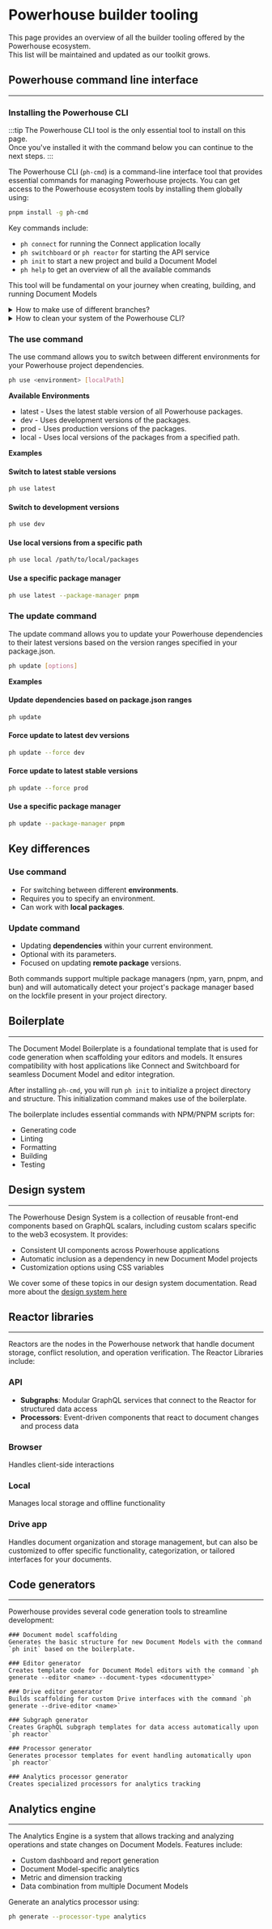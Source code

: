 # Powerhouse builder tooling

This page provides an overview of all the builder tooling offered by the Powerhouse ecosystem.  
This list will be maintained and updated as our toolkit grows.

## Powerhouse command line interface

---

### Installing the Powerhouse CLI

:::tip
The Powerhouse CLI tool is the only essential tool to install on this page.  
Once you've installed it with the command below you can continue to the next steps.
:::

The Powerhouse CLI (`ph-cmd`) is a command-line interface tool that provides essential commands for managing Powerhouse projects. You can get access to the Powerhouse ecosystem tools by installing them globally using:

```bash
pnpm install -g ph-cmd
```

Key commands include:

- `ph connect` for running the Connect application locally
- `ph switchboard` or `ph reactor` for starting the API service
- `ph init` to start a new project and build a Document Model
- `ph help` to get an overview of all the available commands

This tool will be fundamental on your journey when creating, building, and running Document Models

<details>
<summary> How to make use of different branches? </summary>

When installing or using the Powerhouse CLI commands you are able to make use of the dev & staging branches. These branches contain more experimental features then the latest stable release the PH CLI uses by default. They can be used to get access to a bugfix or features under development.

| Command                            | Description                                           |
| ---------------------------------- | ----------------------------------------------------- |
| **pnpm install -g ph-cmd**         | Install latest stable version                         |
| **pnpm install -g ph-cmd@dev**     | Install development version                           |
| **pnpm install -g ph-cmd@staging** | Install staging version                               |
| **ph init**                        | Use latest stable version of the boilerplate          |
| **ph init --dev**                  | Use development version of the boilerplate            |
| **ph init --staging**              | Use staging version of the boilerplate                |
| **ph use**                         | Switch all dependencies to latest production versions |
| **ph use dev**                     | Switch all dependencies to development versions       |
| **ph use prod**                    | Switch all dependencies to production versions        |

Please be aware that these versions can contain bugs and experimental features that aren't fully tested.

</details>

<details>

<summary> How to clean your system of the Powerhouse CLI?</summary>

### Cleaning and updating ph-cmd

If you need to perform a clean reinstallation of the Powerhouse CLI (`ph-cmd`), follow these steps:

1. First, uninstall the global ph-cmd package:

```bash
pnpm uninstall -g ph-cmd
```

2. Remove the Powerhouse configuration directory:

```bash
rm -rf ~/.ph
```

3. Reinstall the CLI tool (choose one):

```bash
# For the latest stable version
pnpm install -g ph-cmd

# For the staging version
pnpm install -g ph-cmd@staging

# For a specific version
pnpm install -g ph-cmd@<version>
```

This process ensures a clean slate by removing both the CLI tool and its configuration files before installing the desired version. It's particularly useful when:

- Troubleshooting CLI issues
- Upgrading to a new version
- Switching between stable and staging versions
- Resolving configuration conflicts

</details>

### The use command

The use command allows you to switch between different environments for your Powerhouse project dependencies.

```bash
ph use <environment> [localPath]
```

**Available Environments**

- latest - Uses the latest stable version of all Powerhouse packages.
- dev - Uses development versions of the packages.
- prod - Uses production versions of the packages.
- local - Uses local versions of the packages from a specified path.

**Examples**

#### Switch to latest stable versions

```bash
ph use latest
```

#### Switch to development versions

```bash
ph use dev
```

#### Use local versions from a specific path

```bash
ph use local /path/to/local/packages
```

#### Use a specific package manager

```bash
ph use latest --package-manager pnpm
```

### The update command

The update command allows you to update your Powerhouse dependencies to their latest versions based on the version ranges specified in your package.json.

```bash
ph update [options]
```

**Examples**

#### Update dependencies based on package.json ranges

```bash
ph update
```

#### Force update to latest dev versions

```bash
ph update --force dev
```

#### Force update to latest stable versions

```bash
ph update --force prod
```

#### Use a specific package manager

```bash
ph update --package-manager pnpm
```

## **Key differences**

### **Use command**

- For switching between different **environments**.
- Requires you to specify an environment.
- Can work with **local packages**.

### **Update command**

- Updating **dependencies** within your current environment.
- Optional with its parameters.
- Focused on updating **remote package** versions.

Both commands support multiple package managers (npm, yarn, pnpm, and bun) and will automatically detect your project's package manager based on the lockfile present in your project directory.

## Boilerplate

---

The Document Model Boilerplate is a foundational template that is used for code generation when scaffolding your editors and models. It ensures compatibility with host applications like Connect and Switchboard for seamless Document Model and editor integration.

After installing `ph-cmd`, you will run `ph init` to initialize a project directory and structure. This initialization command makes use of the boilerplate.

The boilerplate includes essential commands with NPM/PNPM scripts for:

- Generating code
- Linting
- Formatting
- Building
- Testing

## Design system

---

The Powerhouse Design System is a collection of reusable front-end components based on GraphQL scalars, including custom scalars specific to the web3 ecosystem. It provides:

- Consistent UI components across Powerhouse applications
- Automatic inclusion as a dependency in new Document Model projects
- Customization options using CSS variables

We cover some of these topics in our design system documentation. Read more about the [design system here](/academy/ComponentLibrary/DocumentEngineering)

## Reactor libraries

---

Reactors are the nodes in the Powerhouse network that handle document storage, conflict resolution, and operation verification.
The Reactor Libraries include:

### API

- **Subgraphs**: Modular GraphQL services that connect to the Reactor for structured data access
- **Processors**: Event-driven components that react to document changes and process data

### Browser

Handles client-side interactions

### Local

Manages local storage and offline functionality

### Drive app

Handles document organization and storage management, but can also be customized to offer specific functionality, categorization, or tailored interfaces for your documents.

## Code generators

---

Powerhouse provides several code generation tools to streamline development:

    ### Document model scaffolding
    Generates the basic structure for new Document Models with the command `ph init` based on the boilerplate.

    ### Editor generator
    Creates template code for Document Model editors with the command `ph generate --editor <name> --document-types <documenttype>`

    ### Drive editor generator
    Builds scaffolding for custom Drive interfaces with the command `ph generate --drive-editor <name>`

    ### Subgraph generator
    Creates GraphQL subgraph templates for data access automatically upon `ph reactor`

    ### Processor generator
    Generates processor templates for event handling automatically upon `ph reactor`

    ### Analytics processor generator
    Creates specialized processors for analytics tracking

## Analytics engine

---

The Analytics Engine is a system that allows tracking and analyzing operations and state changes on Document Models. Features include:

- Custom dashboard and report generation
- Document Model-specific analytics
- Metric and dimension tracking
- Data combination from multiple Document Models

Generate an analytics processor using:

```bash
ph generate --processor-type analytics
```
